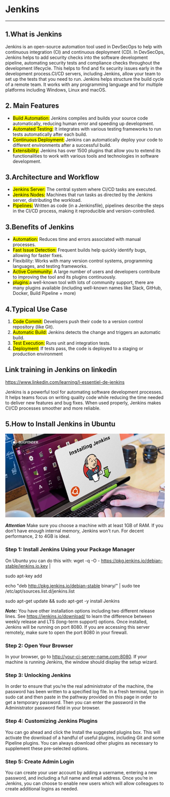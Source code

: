 # Jenkins

---

## 1.What is Jenkins

Jenkins is an open-source automation tool used in DevSecOps to help with continuous integration (CI) and continuous deployment (CD). In DevSecOps, Jenkins helps to add security checks into the software development pipeline, automating security tests and compliance checks throughout the development lifecycle. This helps to find and fix security issues early in the development process.CI/CD servers, including Jenkins, allow your team to set up the tests that you need to run. Jenkins helps structure the build cycle of a remote team.
It works with any programming language and for multiple platforms including Windows, Linux and macOS.

## 2. Main Features

- <mark>Build Automation:</mark> Jenkins compiles and builds your source code automatically, reducing human error and speeding up development.
- <mark>Automated Testing:</mark> It integrates with various testing frameworks to run tests automatically after each build.
- <mark>Continuous Deployment:</mark> Jenkins can automatically deploy your code to different environments after a successful build.
- <mark>Extensibility:</mark> Jenkins has over 1500 plugins that allow you to extend its functionalities to work with various tools and technologies in software development.

## 3.Architecture and Workflow

- <mark>Jenkins Server:</mark> The central system where CI/CD tasks are executed.
- <mark>Jenkins Nodes:</mark> Machines that run tasks as directed by the Jenkins server, distributing the workload.
- <mark>Pipelines:</mark> Written as code (in a Jenkinsfile), pipelines describe the steps in the CI/CD process, making it reproducible and version-controlled.

## 3.Benefits of Jenkins

- <mark>Automation:</mark> Reduces time and errors associated with manual processes.
- <mark>Fast Issue Detection:</mark> Frequent builds help quickly identify bugs, allowing for faster fixes.
- </mark>Flexibility:</mark> Works with many version control systems, programming languages, and testing frameworks.
- <mark>Active Community:</mark> A large number of users and developers contribute to improving the tool and its plugins continuously.
- <mark>plugins:</mark>a well-known tool with lots of community support, there are many plugins available (including well-known names like Slack, GitHub, Docker, Build Pipeline + more)

## 4.Typical Use Case

1. <mark>Code Commit:</mark> Developers push their code to a version control repository (like Git).
2. <mark>Automatic Build:</mark> Jenkins detects the change and triggers an automatic build.
3. <mark>Test Execution:</mark> Runs unit and integration tests.
4. <mark>Deployment:</mark> If tests pass, the code is deployed to a staging or production environment

## Link training in Jenkins on linkedin

https://www.linkedin.com/learning/l-essentiel-de-jenkins

Jenkins is a powerful tool for automating software development processes. It helps teams focus on writing quality code while reducing the time needed to deliver new features and bug fixes. When used properly, Jenkins makes CI/CD processes smoother and more reliable.

## 5.How to Install Jenkins in Ubuntu

![Alt text](/media\Jenkins.png.png)

**_Attention_**
Make sure you choose a machine with at least 1GB of RAM. If you don’t have enough internal memory, Jenkins won’t run. For decent performance, 2 to 4GB is ideal.

### Step 1: Install Jenkins Using your Package Manager

On Ubuntu you can do this with:
wget -q -O - https://pkg.jenkins.io/debian-stable/jenkins.io.key |

sudo apt-key add

echo "deb http://pkg.jenkins.io/debian-stable binary/" | sudo tee /etc/apt/sources.list.d/jenkins.list

sudo apt-get update && sudo apt-get -y install Jenkins

**_Note:_** You have other installation options including two different release lines. See https://jenkins.io/download/ to learn the difference between weekly release and LTS (long-term support) options. Once installed, Jenkins will be running on port 8080. If you are accessing this server remotely, make sure to open the port 8080 in your firewall.

### Step 2: Open Your Browser

In your browser, go to http://your-ci-server-name.com:8080. If your machine is running Jenkins, the window should display the setup wizard.

### Step 3: Unlocking Jenkins

In order to ensure that you’re the real administrator of the machine, the password has been written to a specified log file. In a fresh terminal, type in sudo cat and then paste in the pathway provided on this page in order to get a temporary password. Then you can enter the password in the Administrator password field in your browser.

### Step 4: Customizing Jenkins Plugins

You can go ahead and click the Install the suggested plugins box. This will activate the download of a handful of useful plugins, including Git and some Pipeline plugins. You can always download other plugins as necessary to supplement these pre-selected options.

### Step 5: Create Admin Login

You can create your user account by adding a username, entering a new password, and including a full name and email address. Once you’re in Jenkins, you can choose to enable new users which will allow colleagues to create additional logins as needed.
